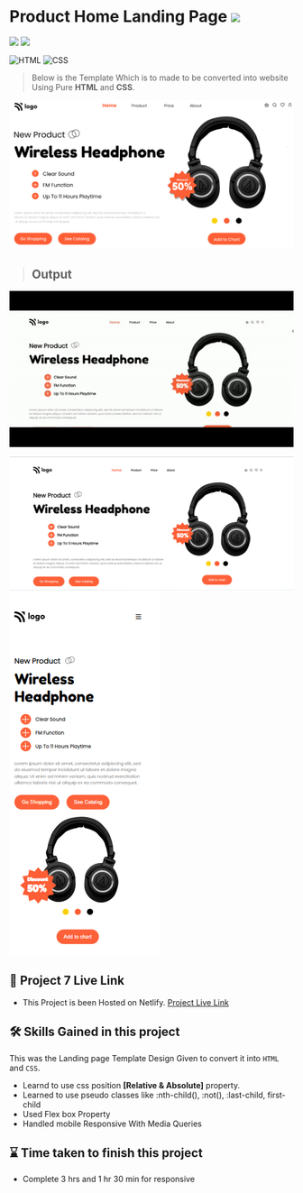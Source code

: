 # Product Home Landing Page ![](https://img.shields.io/badge/Live%20Class%20Project%20-07-green?style=for-the-badge&logo=appveyor)

![](https://img.shields.io/badge/iNeuron-LCO-brightgreen) ![](https://img.shields.io/static/v1?label=Hitesh-Choudhary&message=Full-Stack-Javascript-Course&color=red)

 
![HTML](https://img.shields.io/badge/-HTML-05122A?style=flat&logo=HTML5&color=green)
![CSS](https://img.shields.io/badge/-CSS-05122A?style=flat&logo=CSS3&color=red)


> Below is the Template Which is to made to be converted into website Using Pure **HTML** and **CSS**.

![Design](./thumbnail.png)


> ## Output 

![output short video](./images/ezgif.com-gif-maker%20(3).gif)



![](./images/output.png)  
![](./images/output2.png)

##   


 ## 🚀 Project 7 Live Link 
 
- This Project is been Hosted on Netlify. [Project Live Link](https://live-class-project-7.netlify.app)



## 🛠 Skills Gained in this project

  This was the Landing page Template Design Given to convert it into ``HTML`` and ``CSS``.
 - Learnd to use css position  **[Relative & Absolute]** property.
- Learned to use pseudo classes like :nth-child(), :not(), :last-child, first-child
- Used Flex box Property
- Handled mobile Responsive With Media Queries


 ## ⌛ Time taken to finish this project 

 - Complete 3 hrs and 1 hr 30 min for responsive

